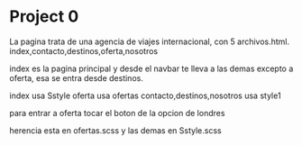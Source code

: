 # Project 0

La pagina trata de una agencia de viajes internacional, con 5 archivos.html.
index,contacto,destinos,oferta,nosotros

index es la pagina principal y desde el navbar te lleva a las demas excepto a oferta, esa se entra desde destinos.

index usa Sstyle
oferta usa ofertas
contacto,destinos,nosotros usa style1

para entrar a oferta tocar el boton de la opcion de londres

herencia esta en ofertas.scss y las demas en Sstyle.scss

